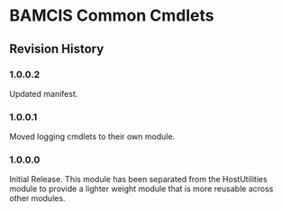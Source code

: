 # BAMCIS Common Cmdlets

## Revision History

### 1.0.0.2
Updated manifest.

### 1.0.0.1
Moved logging cmdlets to their own module.

### 1.0.0.0
Initial Release. This module has been separated from the HostUtilities module to provide a lighter weight module that is more reusable across other modules.